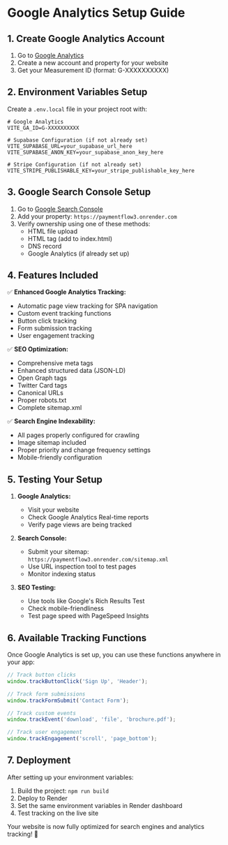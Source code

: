 # Google Analytics Setup Guide

## 1. Create Google Analytics Account

1. Go to [Google Analytics](https://analytics.google.com/)
2. Create a new account and property for your website
3. Get your Measurement ID (format: G-XXXXXXXXXX)

## 2. Environment Variables Setup

Create a `.env.local` file in your project root with:

```env
# Google Analytics
VITE_GA_ID=G-XXXXXXXXXX

# Supabase Configuration (if not already set)
VITE_SUPABASE_URL=your_supabase_url_here
VITE_SUPABASE_ANON_KEY=your_supabase_anon_key_here

# Stripe Configuration (if not already set)
VITE_STRIPE_PUBLISHABLE_KEY=your_stripe_publishable_key_here
```

## 3. Google Search Console Setup

1. Go to [Google Search Console](https://search.google.com/search-console/)
2. Add your property: `https://paymentflow3.onrender.com`
3. Verify ownership using one of these methods:
   - HTML file upload
   - HTML tag (add to index.html)
   - DNS record
   - Google Analytics (if already set up)

## 4. Features Included

✅ **Enhanced Google Analytics Tracking:**
- Automatic page view tracking for SPA navigation
- Custom event tracking functions
- Button click tracking
- Form submission tracking
- User engagement tracking

✅ **SEO Optimization:**
- Comprehensive meta tags
- Enhanced structured data (JSON-LD)
- Open Graph tags
- Twitter Card tags
- Canonical URLs
- Proper robots.txt
- Complete sitemap.xml

✅ **Search Engine Indexability:**
- All pages properly configured for crawling
- Image sitemap included
- Proper priority and change frequency settings
- Mobile-friendly configuration

## 5. Testing Your Setup

1. **Google Analytics:**
   - Visit your website
   - Check Google Analytics Real-time reports
   - Verify page views are being tracked

2. **Search Console:**
   - Submit your sitemap: `https://paymentflow3.onrender.com/sitemap.xml`
   - Use URL inspection tool to test pages
   - Monitor indexing status

3. **SEO Testing:**
   - Use tools like Google's Rich Results Test
   - Check mobile-friendliness
   - Test page speed with PageSpeed Insights

## 6. Available Tracking Functions

Once Google Analytics is set up, you can use these functions anywhere in your app:

```javascript
// Track button clicks
window.trackButtonClick('Sign Up', 'Header');

// Track form submissions
window.trackFormSubmit('Contact Form');

// Track custom events
window.trackEvent('download', 'file', 'brochure.pdf');

// Track user engagement
window.trackEngagement('scroll', 'page_bottom');
```

## 7. Deployment

After setting up your environment variables:

1. Build the project: `npm run build`
2. Deploy to Render
3. Set the same environment variables in Render dashboard
4. Test tracking on the live site

Your website is now fully optimized for search engines and analytics tracking! 🚀
